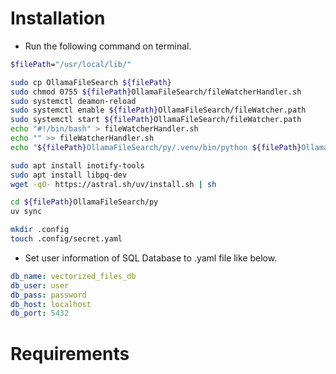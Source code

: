 # Installation

* Run the following command on terminal.
```bash
$filePath="/usr/local/lib/"

sudo cp OllamaFileSearch ${filePath}
sudo chmod 0755 ${filePath}OllamaFileSearch/fileWatcherHandler.sh
sudo systemctl deamon-reload
sudo systemctl enable ${filePath}OllamaFileSearch/fileWatcher.path
sudo systemctl start ${filePath}OllamaFileSearch/fileWatcher.path
echo "#!/bin/bash" > fileWatcherHandler.sh
echo "" >> fileWatcherHandler.sh
echo "${filePath}OllamaFileSearch/py/.venv/bin/python ${filePath}OllamaFileSearch/py/fileDetector.py" >> fileWatcherHandler.sh

sudo apt install inotify-tools
sudo apt install libpq-dev
wget -qO- https://astral.sh/uv/install.sh | sh

cd ${filePath}OllamaFileSearch/py
uv sync

mkdir .config
touch .config/secret.yaml
```

* Set user information of SQL Database to .yaml file like below.
```.config/secret.yaml
db_name: vectorized_files_db
db_user: user
db_pass: password
db_host: localhost
db_port: 5432
```

# Requirements